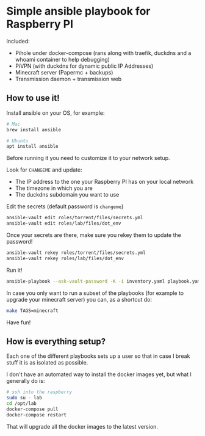 # Simple ansible playbook for Raspberry PI

Included:

- Pihole under docker-compose (rans along with traefik, duckdns and a whoami
  container to help debugging)
- PiVPN (with duckdns for dynamic public IP Addresses)
- Minecraft server (Papermc + backups)
- Transmission daemon + transmission web

## How to use it!

Install ansible on your OS, for example:

```sh
# Mac
brew install ansible

# Ubuntu
apt install ansible
```

Before running it you need to customize it to your network setup.

Look for `CHANGEME` and update:

- The IP address to the one your Raspberry PI has on your local network
- The timezone in which you are
- The duckdns subdomain you want to use

Edit the secrets (default password is `changeme`)

```sh
ansible-vault edit roles/torrent/files/secrets.yml
ansible-vault edit roles/lab/files/dot_env
```

Once your secrets are there, make sure you rekey them to update the password!

```sh
ansible-vault rekey roles/torrent/files/secrets.yml
ansible-vault rekey roles/lab/files/dot_env
```

Run it!

```sh
ansible-playbook --ask-vault-password -K -i inventory.yaml playbook.yaml --diff
```

In case you only want to run a subset of the playbooks (for example to upgrade
your minecraft server) you can, as a shortcut do:

```sh
make TAGS=minecraft
```

Have fun!

## How is everything setup?

Each one of the different playbooks sets up a user so that in case I break
stuff it is as isolated as possible.

I don't have an automated way to install the docker images yet, but what I
generally do is:

```sh
# ssh into the raspberry
sudo su - lab
cd /opt/lab
docker-compose pull
docker-compose restart
```

That will upgrade all the docker images to the latest version.
